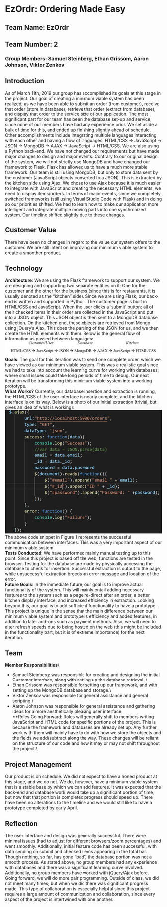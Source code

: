 # EzOrdr: Ordering Made Easy
## Team Name: EzOrdr
## Team Number: 2
### Group Members: Samuel Steinberg, Ethan Grissom, Aaron Johnson, Viktor Zenkov

## Introduction
As of March 11th, 2019 our group has accomplished its goals at this stage in the project. Our goal of creating a minimum viable system has been realized; as we have been able to submit an order (from customer), receive that order (store in database), retrieve that order (extract from database), and display that order to the service side of our application. The most significant part for our team has been the database set-up and service; since none of our members have had any experience prior. We set aside a bulk of time for this, and ended up finishing slightly ahead of schedule. Other accomplishments include integrating multiple languages interacting with each other and having a flow of languages: HTML/CSS -> JavaScript -> JSON -> MongoDB -> AJAX -> JavaScript -> HTML/CSS. We are also using a Python back-end. We have not changed our requirements but have made major changes to design and major events. Contrary to our original design of the system, we will not strictly use MongoDB and have changed our framework to Flask. Flask has allowed us to have a much more stable framework. Our team is still using MongoDB, but only to store data sent by the customer (JavaScript objects converted to a JSON). This is extracted by the kitchen side using Ajax. We chose to use Ajax because it is much easier to integrate with JavaScript and creating the necessary HTML elements, we need to display items/orders. In terms of major events, since we completely switched frameworks (still using Visual Studio Code with Flask) and in doing so our priorities shifted. We had to learn how to make our application more intelligent and integrate multiple moving parts into one synchronized system. Our timeline shifted slightly due to these changes.

## Customer Value
There have been no changes in regard to the value our system offers to the customer. We are still intent on improving our minimum viable system to create a smoother product.

## Technology

**Architecture**: We are using the Flask framework to support our system. We are designing and supporting two separate entities on it: One for the customer and the other for the business (since this is for restaurants, it is usually denoted as the “kitchen” side). Since we are using Flask, our back-end is written and supported in Python. The customer page is built in HTML/CSS and JavaScript. When the user clicks a ‘submit’ button; all of their checked items in their order are collected in the JavaScript and put into a JSON object. This JSON object is then sent to a MongoDB database collection. On the kitchen end, these objects are retrieved from Mongo using jQuery’s Ajax. This does the parsing of the JSON for us, and we then create the HTML elements with them. Below is the general flow of information as passed between languages:\
![](langflow.png)
\
**Goals**: The goal for this iteration was to send one complete order, which we have viewed as our minimum viable system. This was a realistic goal since we had to take into account the learning curve for working with databases; where small issues could take long periods of time to debug. Our next iteration will be transforming this minimum viable system into a working prototype.\
**What Works?** Currently, our database insertion and extraction is running, the HTML/CSS of the user interface is nearly complete, and the kitchen interface is on its way. Below is a photo of our initial extraction (trivial, but gives an idea of what is working):\
![](whatworksstatusrep.png)
\
The above code snippet in Figure 1 represents the successful communication between interfaces. This was a very important aspect of our minimum viable system.\
**Tests Conducted**: We have performed mainly manual testing up to this point. Since this project is based off the web, functions are tested in the browser. Testing for the database are made by physically accessing the database to check for insertion. Successful extraction is output to the page, while unsuccessful extraction breeds an error message and location of the error.\
**Future Goals**: In the immediate future, our goal is to improve actual functionality of the system. This will mainly entail adding necessary features to the system such as a page re-direct after an order, a better kitchen display interface, and increased efficiency in extraction. Looking beyond this, our goal is to add sufficient functionality to have a prototype. This project is unique in the sense that the main difference between our minimum viable system and prototype is efficiency and added features, in addition to later add-ons such as payment methods. Also, we will need to alter refresh speeds due to being hosted on the web (this might be included in the functionality part, but it is of extreme importance) for the next iteration.

## Team
**Member Responsibilities**\
* Samuel Steinberg: was responsible for creating and designing the initial Customer interface, along with setting up the database retrieval. \
* Ethan Grissom was responsible for setting up our framework, and with setting up the MongoDB database and storage.\
* Viktor Zenkov was responsible for general assistance and general scripting.\
* Aaron Johnson was responsible for general assistance and gathering ideas for a more aesthetically pleasing user interface. \
**Roles Going Forward: Roles will generally shift to members writing JavaScript and HTML code for specific portions of the project. This is because the framework and databases are already set up. Any further work with them will mainly have to do with how we store the objects and the fields we add/subtract along the way. These changes will be reliant on the structure of our code and how it may or may not shift throughout the project.\

## Project Management
Our product is on schedule. We did not expect to have a honed product at this stage, and we do not. We do, however, have a minimum viable system that is a stable base by which we can add features. It was expected that the back-end and database work would take up a significant portion of time, but now that that portion is completed progress should speed up. There have been no alterations to the timeline and we would still like to have a prototype completed by early April.

## Reflection
The user interface and design was generally successful. There were minimal issues (had to adjust for different browsers/zoom percentages) and went smoothly. Additionally, initial feature code has been successful, with data sending on submit and checked items appearing in the total bar. Though nothing, so far, has gone “bad”, the database portion was not a smooth process. As stated above, no group members had any experience with databases and there was a significant learning curve involved. Additionally, no group members have worked with jQuery/Ajax before. Going forward, we will do more pair programming. Outside of class, we did not meet many times; but when we did there was significant progress made. This type of collaboration is especially helpful since this project requires a large amount of communication and collaboration, since every aspect of the project is intertwined with one another.
